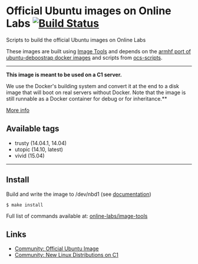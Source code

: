 Official Ubuntu images on Online Labs [![Build Status](https://travis-ci.org/online-labs/image-ubuntu.svg?branch=master)](https://travis-ci.org/online-labs/image-ubuntu)
=====================================

Scripts to build the official Ubuntu images on Online Labs

These images are built using [Image Tools](https://github.com/online-labs/image-tools) and depends on the [armhf port of ubuntu-deboostrap docker images](https://registry.hub.docker.com/u/armbuild/ubuntu-debootstrap/) and scripts from [ocs-scripts](https://github.com/online-labs/ocs-scripts).

---

**This image is meant to be used on a C1 server.**

We use the Docker's building system and convert it at the end to a disk image that will boot on real servers without Docker. Note that the image is still runnable as a Docker container for debug or for inheritance.**

[More info](https://github.com/online-labs/image-tools#docker-based-builder)

Available tags
--------------

- trusty (14.04.1, 14.04)
- utopic (14.10, latest)
- vivid (15.04)

---

Install
-------

Build and write the image to /dev/nbd1 (see [documentation](https://doc.cloud.online.net/howto/create_image.html))

    $ make install

Full list of commands available at: [online-labs/image-tools](https://github.com/online-labs/image-tools/tree/master#commands)

Links
-----

- [Community: Official Ubuntu Image](https://community.cloud.online.net/t/official-ubuntu-image/345?u=manfred)
- [Community: New Linux Distributions on C1](https://community.cloud.online.net/t/official-new-linux-distributions-debian-coreos-centos-fedora-arch-linux/229?u=manfred)
